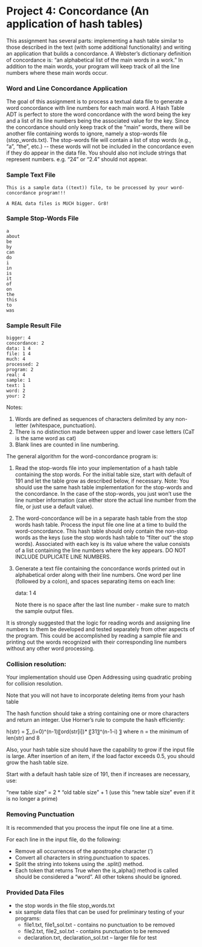 # Project 4: Concordance (An application of hash tables)

This assignment has several parts: implementing a hash table similar to
those described in the text (with some additional functionality) and
writing an application that builds a concordance.  A Webster’s
dictionary definition of concordance is: “an alphabetical list of the
main words in a work.”  In addition to the main words, your program will
keep track of all the line numbers where these main words occur.

### Word and Line Concordance Application  

The goal of this assignment is to process a textual data file to
generate a word concordance with line numbers for each main word.  A
Hash Table ADT is perfect to store the word concordance with the word
being the key and a list of its line numbers being the associated value
for the key. Since the concordance should only keep track of the “main”
words, there will be another file containing words to ignore, namely a
stop-words file (stop_words.txt).  The stop-words file will contain a
list of stop words (e.g., “a”, “the”, etc.) -- these words will not be
included in the concordance even if they do appear in the data file.
You should also not include strings that represent numbers. e.g. “24” or
“2.4” should not appear.

### Sample Text File

```
This is a sample data ((text)) file, to be processed by your word-concordance program!!!

A REAL data files is MUCH bigger. Gr8!
```

### Sample Stop-Words File

```
a
about
be
by
can
do
i
in
is
it
of
on
the
this
to
was
```

### Sample Result File

```
bigger: 4
concordance: 2
data: 1 4
file: 1 4
much: 4
processed: 2
program: 2
real: 4
sample: 1
text: 1
word: 2
your: 2
```

Notes: 

1. Words are defined as sequences of characters delimited by any non-letter (whitespace, punctuation).
1. There is no distinction made between upper and lower case letters (CaT is the same word as cat)
1. Blank lines are counted in line numbering.

The general algorithm for the word-concordance program is:

1. Read the stop-words file into your implementation of a hash table
   containing the stop words. For the initial table size, start with
   default of 191 and let the table grow as described below, if
   necessary. Note: You should use the same hash table implementation
   for the stop-words and the concordance. In the case of the
   stop-words, you just won’t use the line number information (can
   either store the actual line number from the file, or just use a
   default value).
1. The word-concordance will be in a separate hash table from the stop
   words hash table. Process the input file one line at a time to build
   the word-concordance.  This hash table should only contain the
   non-stop words as the keys (use the stop words hash table to “filter
   out” the stop words).  Associated with each key is its value where
   the value consists of a list containing the line numbers where the
   key appears.  DO NOT INCLUDE DUPLICATE LINE NUMBERS.
1. Generate a text file containing the concordance words printed out in
   alphabetical order along with their line numbers.  One word per line
   (followed by a colon), and spaces separating items on each line:
   
   data: 1 4
   
   Note there is no space after the last line number - make sure to match the sample output files.

It is strongly suggested that the logic for reading words and assigning
line numbers to them be developed and tested separately from other
aspects of the program.  This could be accomplished by reading a sample
file and printing out the words recognized with their corresponding line
numbers without any other word processing.

### Collision resolution:

Your implementation should use Open Addressing using quadratic probing for collision resolution.

Note that you will not have to incorporate deleting items from your hash table

The hash function should take a string containing one or more characters
and return an integer.  Use Horner’s rule to compute the hash
efficiently:

h(str) = ∑_(i=0)^(n-1)〖ord(str[i])* 〖31〗^(n-1-i) 〗  where n = the minimum of len(str) and 8  

Also, your hash table size should have the capability to grow if the
input file is large.  After insertion of an item, if the load factor
exceeds 0.5, you should grow the hash table size.

Start with a default hash table size of 191, then if increases are necessary, use: 

“new table size” = 2 * “old table size” + 1 (use this “new table size” even if it is no longer a prime)

### Removing Punctuation

It is recommended that you process the input file one line at a time.

For each line in the input file, do the following:

* Remove all occurrences of the apostrophe character (‘)
* Convert all characters in string.punctuation to spaces.
* Split the string into tokens using the .split() method.
* Each token that returns True when the is_alpha() method is called should be considered a “word”.  All other tokens should be ignored.

### Provided Data Files  

* the stop words in the file stop_words.txt
* six sample data files that can be used for preliminary testing of your programs:
  * file1.txt, file1_sol.txt - contains no punctuation to be removed
  * file2.txt, file2_sol.txt - contains punctuation to be removed
  * declaration.txt, declaration_sol.txt – larger file for test
